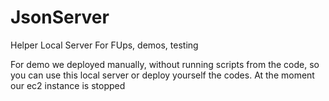 # JsonServer
Helper Local Server For FUps, demos, testing

For demo we deployed manually, without running scripts from the code, so you can use this local server or deploy yourself the codes.
At the moment our ec2 instance is stopped
